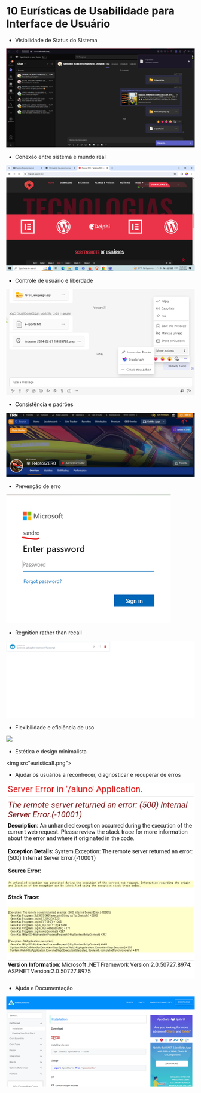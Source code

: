 # 10 Eurísticas de Usabilidade para Interface de Usuário

- Visibilidade de Status do Sistema

<img src="euristica1.png">

- Conexão entre sistema e mundo real

<img src="euristica2.png">

- Controle de usuário e liberdade

<img src="euristica3.png">

- Consistência e padrões

<img src="euristica4.png">

- Prevenção de erro

 <img src="euristica5.png">

- Regnition rather than recall

<img src="euristica6.png">

- Flexibilidade e eficiência de uso

<img src="euristicas7.png">

- Estética e design minimalista

<img src"euristica8.png">

- Ajudar os usuários a reconhecer, diagnosticar e recuperar de erros

<img src="euristica9.png">

- Ajuda e Documentação

<img src="euristica10.png">

